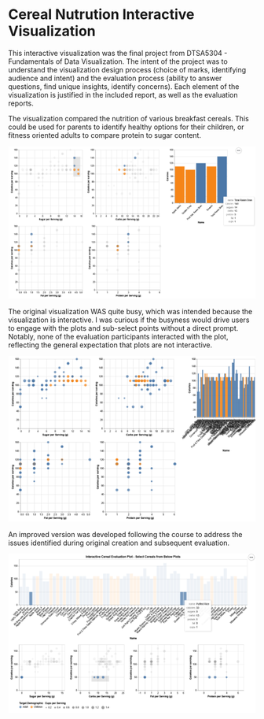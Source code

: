 # Cereal Nutrution Interactive Visualization
This interactive visualization was the final project from DTSA5304 - Fundamentals of Data Visualization. The intent of the project was to understand the visualization design process (choice of marks, identifying audience and intent) and the evaluation process (ability to answer questions, find unique insights, identify concerns). Each element of the visualization is justified in the included report, as well as the evaluation reports.

The visualization compared the nutrition of various breakfast cereals. This could be used for parents to identify healthy options for their children, or fitness oriented adults to compare protein to sugar content.

![Original](Original.png)

The original visualization WAS quite busy, which was intended because the visualization is interactive. I was curious if the busyness would drive users to engage with the plots and sub-select points without a direct prompt. Notably, none of the evaluation participants interacted with the plot, reflecting the general expectation that plots are not interactive.

![Original_Busy](Original_Busy.png)

An improved version was developed following the course to address the issues identified during original creation and subsequent evaluation.

![Improved](Improved.png)

